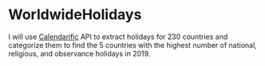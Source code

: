 # WorldwideHolidays

I will use [Calendarific](https://calendarific.com/) API to extract holidays for 230 countries and categorize them to find 
the 5 countries with the highest number of national, religious, and observance holidays in 2019.

